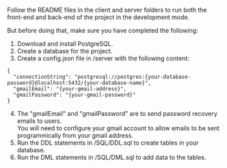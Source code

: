 Follow the README files in the client and server folders to run both the front-end and back-end of the project in the development mode.

But before doing that, make sure you have completed the following:

1. Download and install PostgreSQL.
2. Create a database for the project.
3. Create a config.json file in /server with the following content:
```
{
  "connectionString": "postgresql://postgres:{your-database-password}@localhost:5432/{your-database-name}",
  "gmailEmail": "{your-gmail-address}",
  "gmailPassword": "{your-gmail-password}"
}
```
4. The "gmailEmail" and "gmailPassword" are to send password recovery emails to users.<br/>
You will need to configure your gmail account to allow emails to be sent programmically from your gmail address.
5. Run the DDL statements in /SQL/DDL.sql to create tables in your database.
6. Run the DML statements in /SQL/DML.sql to add data to the tables.
